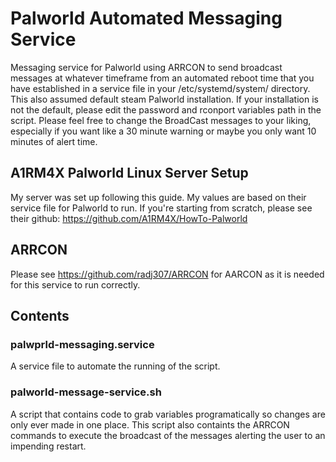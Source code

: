 # Palworld Automated Messaging Service
Messaging service for Palworld using ARRCON to send broadcast messages at whatever timeframe from an automated reboot time that you have established in a service file in your /etc/systemd/system/ directory.
This also assumed default steam Palworld installation.  If your installation is not the default, please edit the password and rconport variables path in the script.
Please feel free to change the BroadCast messages to your liking, especially if you want like a 30 minute warning or maybe you only want 10 minutes of alert time.

## A1RM4X Palworld Linux Server Setup
My server was set up following this guide.  My values are based on their service file for Palworld to run.  If you're starting from scratch, please see their github: https://github.com/A1RM4X/HowTo-Palworld

## ARRCON
Please see https://github.com/radj307/ARRCON for AARCON as it is needed for this service to run correctly.

## Contents

### palwprld-messaging.service
A service file to automate the running of the script.

### palworld-message-service.sh
A script that contains code to grab variables programatically so changes are only ever made in one place.
This script also containts the ARRCON commands to execute the broadcast of the messages alerting the user to an impending restart.
